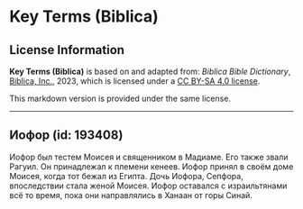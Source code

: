 # Key Terms (Biblica)

## License Information

**Key Terms (Biblica)** is based on and adapted from: _Biblica Bible Dictionary_, [Biblica, Inc.](https://www.biblica.com/), 2023, which is licensed under a [CC BY-SA 4.0 license](https://creativecommons.org/licenses/by-sa/4.0/legalcode.en).

This markdown version is provided under the same license.



--------------------------------

## Иофор (id: 193408)

Иофор был тестем Моисея и священником в Мадиаме. Его также звали Рагуил. Он принадлежал к племени кенеев. Иофор принял в своём доме Моисея, когда тот бежал из Египта. Дочь Иофора, Сепфора, впоследствии стала женой Моисея. Иофор оставался с израильтянами всё то время, пока они направлялись в Ханаан от горы Синай.


